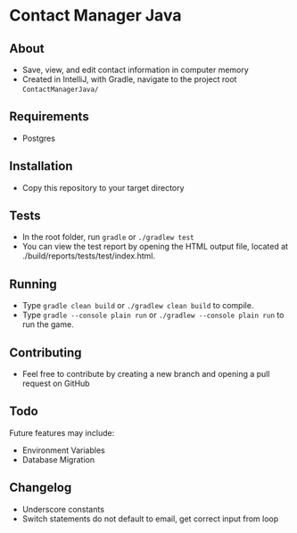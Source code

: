 # Contact Manager Java

## About

- Save, view, and edit contact information in computer memory
- Created in IntelliJ, with Gradle, navigate to the project root `ContactManagerJava/`

## Requirements

- Postgres

## Installation

- Copy this repository to your target directory

## Tests

- In the root folder, run `gradle` or `./gradlew test`
- You can view the test report by opening the HTML output file, located at ./build/reports/tests/test/index.html.


## Running

- Type `gradle clean build` or `./gradlew clean build` to compile.
- Type `gradle --console plain run` or `./gradlew --console plain run` to run the game. 

## Contributing

- Feel free to contribute by creating a new branch and opening a pull request on GitHub

## Todo

Future features may include:
- Environment Variables
- Database Migration

## Changelog

- Underscore constants
- Switch statements do not default to email, get correct input from loop
